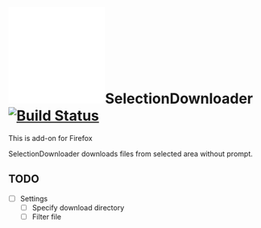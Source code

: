 # ![SelectionDownloader](./SelectionDownloader/icons/collection.svg)SelectionDownloader [![Build Status](https://travis-ci.org/Eivy/SelectionDownloader.svg?branch=master)](https://travis-ci.org/Eivy/SelectionDownloader)

This is add-on for Firefox

SelectionDownloader downloads files from selected area without prompt.


## TODO

* [ ] Settings
	* [ ] Specify download directory
	* [ ] Filter file
